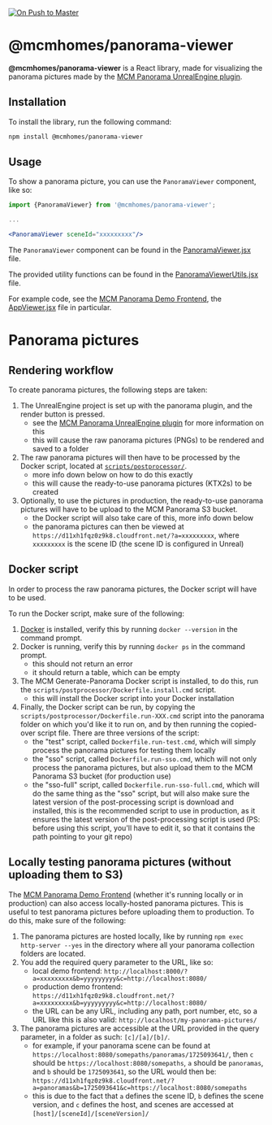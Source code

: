 [panorama-ue-plugin]:https://github.com/Manufactured-Communities-Management/panorama-ue-plugin/

[panorama-frontend]:https://github.com/Manufactured-Communities-Management/panorama-frontend/


[![On Push to Master](https://github.com/Manufactured-Communities-Management/panorama-js-plugin/actions/workflows/on-push-to-master.yaml/badge.svg)](https://github.com/Manufactured-Communities-Management/panorama-js-plugin/actions/workflows/on-push-to-master.yaml)

# @mcmhomes/panorama-viewer

**@mcmhomes/panorama-viewer** is a React library, made for visualizing the panorama pictures made by the [MCM Panorama UnrealEngine plugin][panorama-ue-plugin].


## Installation

To install the library, run the following command:

```bash
npm install @mcmhomes/panorama-viewer
```


## Usage

To show a panorama picture, you can use the `PanoramaViewer` component, like so:

```jsx
import {PanoramaViewer} from '@mcmhomes/panorama-viewer';

...

<PanoramaViewer sceneId="xxxxxxxxx"/>
```

The `PanoramaViewer` component can be found in the [PanoramaViewer.jsx](https://github.com/Manufactured-Communities-Management/panorama-js-plugin/blob/master/src/components/PanoramaViewer.jsx) file.

The provided utility functions can be found in the [PanoramaViewerUtils.jsx](https://github.com/Manufactured-Communities-Management/panorama-js-plugin/blob/master/src/components/PanoramaViewerUtils.jsx) file.

For example code, see the [MCM Panorama Demo Frontend][panorama-frontend], the [AppViewer.jsx](https://github.com/Manufactured-Communities-Management/panorama-frontend/blob/master/src/components/AppViewer.jsx) file in particular.


# Panorama pictures


## Rendering workflow

To create panorama pictures, the following steps are taken:

1. The UnrealEngine project is set up with the panorama plugin, and the render button is pressed.
    - see the [MCM Panorama UnrealEngine plugin][panorama-ue-plugin] for more information on this
    - this will cause the raw panorama pictures (PNGs) to be rendered and saved to a folder
2. The raw panorama pictures will then have to be processed by the Docker script, located at [`scripts/postprocessor/`](https://github.com/Manufactured-Communities-Management/panorama-js-plugin/tree/master/scripts/postprocessor).
    - more info down below on how to do this exactly
    - this will cause the ready-to-use panorama pictures (KTX2s) to be created
3. Optionally, to use the pictures in production, the ready-to-use panorama pictures will have to be upload to the MCM Panorama S3 bucket.
    - the Docker script will also take care of this, more info down below
    - the panorama pictures can then be viewed at `https://d11xh1fqz0z9k8.cloudfront.net/?a=xxxxxxxxx`, where `xxxxxxxxx` is the scene ID (the scene ID is configured in Unreal)


## Docker script

In order to process the raw panorama pictures, the Docker script will have to be used.

To run the Docker script, make sure of the following:

1. [Docker](https://www.docker.com) is installed, verify this by running `docker --version` in the command prompt.
2. Docker is running, verify this by running `docker ps` in the command prompt.
    - this should not return an error
    - it should return a table, which can be empty
3. The MCM Generate-Panorama Docker script is installed, to do this, run the `scripts/postprocessor/Dockerfile.install.cmd` script.
    - this will install the Docker script into your Docker installation
4. Finally, the Docker script can be run, by copying the `scripts/postprocessor/Dockerfile.run-XXX.cmd` script into the panorama folder on which you'd like it to run on, and by then running the copied-over script file. There are three versions of the script:
    - the "test" script, called `Dockerfile.run-test.cmd`, which will simply process the panorama pictures for testing them locally
    - the "sso" script, called `Dockerfile.run-sso.cmd`, which will not only process the panorama pictures, but also upload them to the MCM Panorama S3 bucket (for production use)
    - the "sso-full" script, called `Dockerfile.run-sso-full.cmd`, which will do the same thing as the "sso" script, but will also make sure the latest version of the post-processing script is download and installed, this is the recommended script to use in production, as it ensures the latest version of the post-processing script is used (PS: before using this script, you'll have to edit it, so that it contains the path pointing to your git repo)


## Locally testing panorama pictures (without uploading them to S3)

The [MCM Panorama Demo Frontend][panorama-frontend] (whether it's running locally or in production) can also access locally-hosted panorama pictures. This is useful to test panorama pictures before uploading them to production. To do this, make sure of the following:

1. The panorama pictures are hosted locally, like by running `npm exec http-server --yes` in the directory where all your panorama collection folders are located.
2. You add the required query parameter to the URL, like so:
    - local demo frontend: `http://localhost:8000/?a=xxxxxxxxx&b=yyyyyyyyy&c=http://localhost:8080/`
    - production demo frontend: `https://d11xh1fqz0z9k8.cloudfront.net/?a=xxxxxxxxx&b=yyyyyyyyy&c=http://localhost:8080/`
    - the URL can be any URL, including any path, port number, etc, so a URL like this is also valid: `http://localhost/my-panorama-pictures/`
3. The panorama pictures are accessible at the URL provided in the query parameter, in a folder as such: `[c]/[a]/[b]/`.
    - for example, if your panorama scene can be found at `https://localhost:8080/somepaths/panoramas/1725093641/`, then `c` should be `https://localhost:8080/somepaths`, `a` should be `panoramas`, and `b` should be `1725093641`, so the URL would then be: `https://d11xh1fqz0z9k8.cloudfront.net/?a=panoramas&b=1725093641&c=https://localhost:8080/somepaths`
    - this is due to the fact that `a` defines the scene ID, `b` defines the scene version, and `c` defines the host, and scenes are accessed at `[host]/[sceneId]/[sceneVersion]/`
